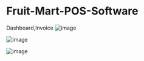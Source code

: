 # Fruit-Mart-POS-Software
Dashboard,Invoice
![image](https://user-images.githubusercontent.com/114800813/207336894-e70708c1-2463-4855-9f14-7daa8f7c60c3.png)

![image](https://user-images.githubusercontent.com/114800813/207337017-40c64ad0-4100-41bd-b134-6142dc8b2b56.png)

![image](https://user-images.githubusercontent.com/114800813/207337212-a6e99ff1-9112-4652-a03e-0f955e7e1a1f.png)

